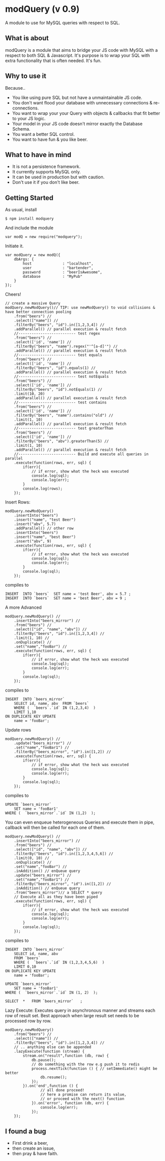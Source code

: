modQuery (v 0.9)
==========================

A module to use for MySQL queries with respect to SQL.

## What is about ##

modQuery is a module that aims to bridge your JS code with MySQL with a respect to both SQL & Javascript.
It's purpose is to wrap your SQL with extra functionality that is often needed.
It's fun.

## Why to use it ##
Because..
- You like using pure SQL but not have a unmaintainable JS code.
- You don't want flood your database with unnecessary connections & re-connections.
- You want to wrap your your Query with objects & callbacks that fit better to your JS logic.
- Your model in your JS code doesn't mirror exactly the Database Schema.
- You want a better SQL control.
- You want to have fun & you like beer.

## What to have in mind ##

- It is not a persistence framework.
- It currently supports MySQL only.
- It can be used in production but with caution.
- Don't use it if you don't like beer.

## Getting Started ##

As usual, install

	$ npm install modquery

And include the module

	var modQ = new require("modquery");

Initiate it.

	var modQuery = new modQ({
    	dbArgs: {
    		host              : "localhost",
    		user              : "bartender",
    		password          : "beerIsAwesome",
    		database          : "MyPub"
    	}
    });

Cheers!

	// create a massive Query
	modQuery.newModQuery()// TIP: use newModQuery() to void collisions & have better connection pooling
		.from("beers") //
		.select(["name"]) //
		.filterBy("beers", "id").in([1,2,3,4]) //
		.addParallel() // parallel execution & result fetch
		//-------------------------- test regex
		.from("beers") //
		.select(['id', 'name']) //
		.filterBy("beers", "name").regex("'^[a-d]'") //
		.addParallel() // parallel execution & result fetch
		//-------------------------- test equals
		.from("beers") //
		.select(['id', 'name']) //
		.filterBy("beers", "id").equals(1) //
		.addParallel() // parallel execution & result fetch
		//-------------------------- test notEquals
		.from("beers") //
		.select(['id', 'name']) //
		.filterBy("beers", "id").notEquals(1) //
		.limit(10, 20)
		.addParallel() // parallel execution & result fetch
		//-------------------------- test contains
		.from("beers") //
		.select(['id', 'name']) //
		.filterBy("beers", "name").contains("old") //
		.limit(1, 10)
		.addParallel() // parallel execution & result fetch
		//-------------------------- test greaterThan
		.from("beers") //
		.select(['id', 'name']) //
		.filterBy("beers", "abv").greaterThan(5) //
		.limit(1, 10)
		.addParallel() // parallel execution & result fetch
		//-------------------------- Build and execute all queries in parallel
		.execute(function(rows, err, sql) {
			if(err){
				// if error, show what the heck was executed
				console.log(sql);
				console.log(err);
			}
			console.log(rows);
		});

Insert Rows:

	modQuery.newModQuery()
		.insertInto("beers")
		.insert("name", "test Beer")
		.insert("abv", 5.7)
		.addParallel() // other row
		.insertInto("beers")
		.insert("name", "best Beer")
		.insert("abv", 9)
		.execute(function(rows, err, sql) {
			if(err){
				// if error, show what the heck was executed
				console.log(sql);
				console.log(err);
			}
			console.log(sql);
		});

compiles to

	INSERT  INTO `beers`  SET name = 'test Beer', abv = 5.7 ;
	INSERT  INTO `beers`  SET name = 'best Beer', abv = 9 ;


A more Advanced

	modQuery.newModQuery() //
		.insertInto("beers_mirror") //
		.from("beers") //
		.select(["id", "name", "abv"]) //
		.filterBy("beers", "id").in([1,2,3,4]) //
		.limit(1, 10) //
		.onDuplicate() //
		.set("name","fooBar") //
		.execute(function(rows, err, sql) {
			if(err){
				// if error, show what the heck was executed
				console.log(sql);
				console.log(err);
			}
			console.log(sql);
		});

compiles to

	INSERT  INTO `beers_mirror`
		SELECT id, name, abv  FROM `beers`
		WHERE (  `beers`.`id` IN (1,2,3,4)  )
		LIMIT 1,10
	ON DUPLICATE KEY UPDATE
		name = 'fooBar';

Update rows

	modQuery.newModQuery() //
		.update("beers_mirror") //
		.set("name","fooBar1") //
		.filterBy("beers_mirror", "id").in([1,2]) //
		.execute(function(rows, err, sql) {
			if(err){
				// if error, show what the heck was executed
				console.log(sql);
				console.log(err);
			}
			console.log(sql);
		});

compiles to

	UPDATE `beers_mirror`
		SET name = 'fooBar1'
	WHERE (  `beers_mirror`.`id` IN (1,2)  );


You can even enqueue heterogeneous Queries and execute them in pipe,
callback will then be called for each one of them.

	modQuery.newModQuery() //
		.insertInto("beers_mirror") //
		.from("beers") //
		.select(["id", "name", "abv"]) //
		.filterBy("beers", "id").in([1,2,3,4,5,6]) //
		.limit(0, 10) //
		.onDuplicate() //
		.set("name","fooBar") //
		.inAddition() // enQueue query
		.update("beers_mirror") //
		.set("name","fooBar1") //
		.filterBy("beers_mirror", "id").in([1,2]) //
		.inAddition() // enQueue query
		.from("beers_mirror")// a SELECT * query
		// Execute all as they have been piped
		.execute(function(rows, err, sql) {
			if(err){
				// if error, show what the heck was executed
				console.log(sql);
				console.log(err);
			}
			console.log(sql);
		});

compiles to

	INSERT  INTO `beers_mirror`
		SELECT id, name, abv
		FROM `beers`
		WHERE (  `beers`.`id` IN (1,2,3,4,5,6)  )
		LIMIT 0,10
	ON DUPLICATE KEY UPDATE
		name = 'fooBar';

	UPDATE `beers_mirror`
		SET name = 'fooBar1'
	WHERE (  `beers_mirror`.`id` IN (1, 2)  );

	SELECT  *   FROM `beers_mirror`   ;


Lazy Execute: Executes query in asynchronous manner and streams each row of result set.
Best approach when large result set needs to be processed row by row.

	modQuery.newModQuery()
		.from("beers") //
		.select(["name"]) //
		.filterBy("beers", "id").in([1,2,3,4]) //
		// .. anything else can be appended
		.lazyExecute(function (stream) {
			stream.on("result",function (db, row) {
				db.pause();
				// do something with the row e.g push it to redis
				process.nextTick(function () { // setImmediate() might be better
					db.resume();
				});
			}).on('end',function () {
					// all done proceed!
					// here a promise can return its value,
					// or proceed with the next() function
				}).on('error', function (db, err) {
					console.log(err);
				});
		});

## I found a bug ##

- First drink a beer,
- then create an issue,
- then pray & have faith.